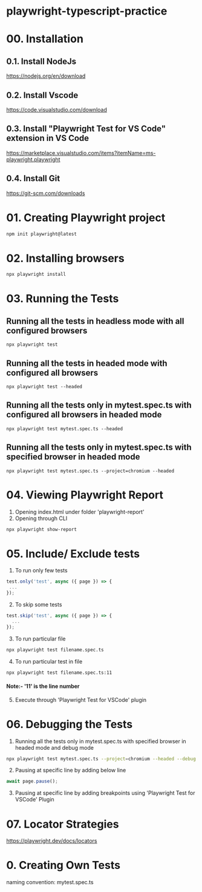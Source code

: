 # playwright-typescript-practice

# 00. Installation
## 0.1. Install NodeJs
https://nodejs.org/en/download

## 0.2. Install Vscode
https://code.visualstudio.com/download

## 0.3. Install "Playwright Test for VS Code" extension in VS Code
https://marketplace.visualstudio.com/items?itemName=ms-playwright.playwright

## 0.4. Install Git
https://git-scm.com/downloads

# 01. Creating Playwright project

```bash
npm init playwright@latest
```

# 02. Installing browsers

```bash
npx playwright install
```

# 03. Running the Tests
## Running all the tests in headless mode with all configured  browsers
    npx playwright test

## Running all the tests in headed mode with configured all browsers
    npx playwright test --headed

## Running all the tests only in mytest.spec.ts with configured all browsers in headed mode
    npx playwright test mytest.spec.ts --headed

## Running all the tests only in mytest.spec.ts with specified browser in headed mode
    npx playwright test mytest.spec.ts --project=chromium --headed

# 04. Viewing Playwright Report
1. Opening index.html under folder 'playwright-report'
2. Opening through CLI
```bash
npx playwright show-report
```
# 05. Include/ Exclude tests
1. To run only few tests 
```javascript
test.only('test', async ({ page }) => {
 ...
});
```

2. To skip some tests 
```javascript
test.skip('test', async ({ page }) => {
  ...
});
```

3. To run particular file 
```bash
npx playwright test filename.spec.ts
```

4. To run particular test in file 
```bash
npx playwright test filename.spec.ts:11
```
#### Note:- '11' is the line number

5. Execute through 'Playwright Test for VSCode' plugin

# 06. Debugging the Tests

1. Running all the tests only in mytest.spec.ts with specified browser in headed mode and debug mode
```bash
npx playwright test mytest.spec.ts --project=chromium --headed --debug
```

2. Pausing at specific line by adding below line
```javascript
await page.pause();
```

3. Pausing at specific line by adding breakpoints using 'Playwright Test for VSCode' Plugin

# 07. Locator Strategies
https://playwright.dev/docs/locators



# 0. Creating Own Tests
naming convention: mytest.spec.ts